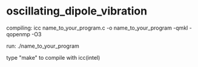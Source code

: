# oscillating_dipole_vibration

compiling:
icc name_to_your_program.c -o name_to_your_program -qmkl -qopenmp -O3

run:
./name_to_your_program

type "make" to compile with icc(intel)
